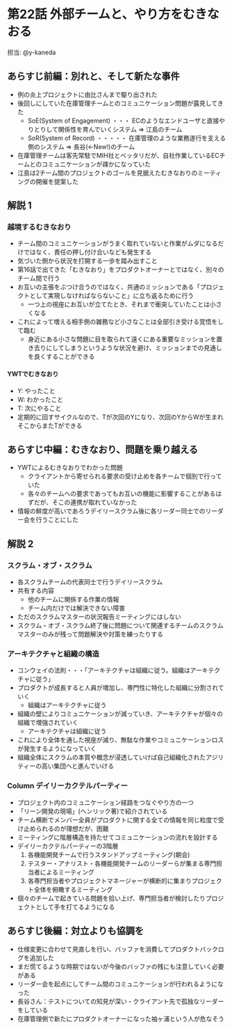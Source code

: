 # 第22話 外部チームと、やり方をむきなおる

担当: @y-kaneda

## あらすじ前編：別れと、そして新たな事件
- 例の炎上プロジェクトに由比さんまで駆り出された
- 後回しにしていた在庫管理チームとのコミュニケーション問題が露見してきた
  - SoE(System of Engagement) ・・・ ECのようなエンドユーザと直接やりとりして関係性を育んでいくシステム => 江島のチーム
  - SoR(System of Record) ・・・・・ 在庫管理のような業務遂行を支える側のシステム => 長谷(<-New!)のチーム
- 在庫管理チームは客先常駐でMIH社とベッタリだが、自社作業しているECチームとのコミュニケーションが疎かになっていた
- 江島は2チーム間のプロジェクトのゴールを見据えたむきなおりのミーティングの開催を提案した

## 解説 1
### 越境するむきなおり
- チーム間のコミュニケーションがうまく取れていないと作業がムダになるだけではなく、責任の押し付け合いなども発生する
- 気づいた側から状況を打開する一歩を踏み出すこと
- 第16話で出てきた「むきなおり」をプロダクトオーナーとではなく、別々のチーム間で行う
- お互いの主張をぶつけ合うのではなく、共通のミッションである「プロジェクトとして実現しなければならないこと」に立ち返るために行う
  - 一つ上の視座にお互いが立てたとき、それまで衝突していたことは小さくなる
- これによって増える相手側の雑務など小さなことは全部引き受ける覚悟をして臨む
  - 身近にある小さな問題に目を取られて遠くにある重要なミッションを置き去りにしてしまうというような状況を避け、ミッションまでの見通しを良くすることができる

#### YWTでむきなおり
- Y: やったこと
- W: わかったこと
- T: 次にやること
- 定期的に回すサイクルなので、Tが次回のYになり、次回のYからWが生まれそこからまたTができる

## あらすじ中編：むきなおり、問題を乗り越える
- YWTによるむきなおりでわかった問題
  - クライアントから寄せられる要求の受け止めを各チームで個別で行っていた
  - 各々のチームへの要求であってもお互いの機能に影響することがあるはずだが、そこの連携が取れていなかった
- 情報の鮮度が高いであろうデイリースクラム後に各リーダー同士でのリーダー会を行うことにした

## 解説 2

### スクラム・オブ・スクラム
- 各スクラムチームの代表同士で行うデイリースクラム
- 共有する内容
  - 他のチームに関係する作業の情報
  - チーム内だけでは解決できない障害
- ただのスクラムマスターの状況報告ミーティングにはしない
- スクラム・オブ・スクラム終了後に問題について関連するチームのスクラムマスターのみが残って問題解決や対策を練ったりする

### アーキテクチャと組織の構造
- コンウェイの法則・・・「アーキテクチャは組織に従う。組織はアーキテクチャに従う」
- プロダクトが成長すると人員が増加し、専門性に特化した組織に分割されていく
  - 組織はアーキテクチャに従う
- 組織の壁によりコミュニケーションが減っていき、アーキテクチャが個々の組織で増強されていく
  - アーキテクチャは組織に従う
- これにより全体を通した視座が減り、無駄な作業やコミュニケーションロスが発生するようになっていく
- 組織全体にスクラムの本質や概念が浸透していけば自己組織化されたアジリティーの高い集団へと進んでいける

### Column デイリーカクテルパーティー
- プロジェクト内のコミュニケーション経路をつなぐやり方の一つ
- 「リーン開発の現場」(ヘンリック著)で紹介されている
- チーム横断でメンバー全員がプロダクトに関する全ての情報を同じ粒度で受け止められるのが理想だが、困難
- ミーティングに階層構造を持たせてコミュニケーションの流れを設計する
- デイリーカクテルパーティーの3階層
  1. 各機能開発チームで行うスタンドアップミーティング(朝会)
  2. テスター・アナリスト・各機能開発チームのリーダーらが集まる専門担当者によるミーティング
  3. 各専門担当者やプロジェクトマネージャーが横断的に集まりプロジェクト全体を俯瞰するミーティング
- 個々のチームで起きている問題を拾い上げ、専門担当者が検討したりプロジェクトとして手を打てるようになる

## あらすじ後編：対立よりも協調を
- 仕様変更に合わせて見直しを行い、バッファを消費してプロダクトバックログを追加した
- まだ慌てるような時期ではないが今後のバッファの残にも注意していく必要がある
- リーダー会を起点にしてチーム間のコミュニケーションが行われるようになった
- 長谷さん：テストについての知見が深い・クライアント先で孤独なリーダーをしている
- 在庫管理側で新たにプロダクトオーナーになった袖ヶ浦という人が危なそう
